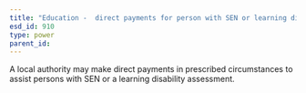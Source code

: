 ```yaml
---
title: "Education -  direct payments for person with SEN or learning disability assessment"
esd_id: 910
type: power
parent_id:  
---
```


A local authority may make direct payments in prescribed circumstances to assist persons with SEN or a learning disability assessment.

